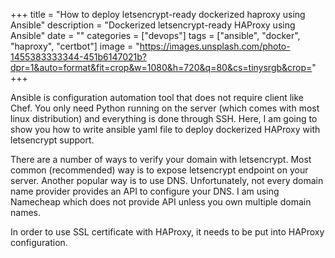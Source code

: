 +++
title = "How to deploy letsencrypt-ready dockerized haproxy using Ansible"
description = "Dockerized letsencrypt-ready HAProxy using Ansible"
date = ""
categories = ["devops"]
tags = ["ansible", "docker", "haproxy", "certbot"]
image = "https://images.unsplash.com/photo-1455383333344-451b6147021b?dpr=1&auto=format&fit=crop&w=1080&h=720&q=80&cs=tinysrgb&crop="
+++

Ansible is configuration automation tool that does not require client like Chef. You only need Python running on the server (which comes with most linux distribution) and everything is done through SSH. Here, I am going to show you how to write ansible yaml file to deploy dockerized HAProxy with letsencrypt support.

There are a number of ways to verify your domain with letsencrypt. Most common (recommended) way is to expose letsencrypt endpoint on your server. Another popular way is to use DNS. Unfortunately, not every domain name provider provides an API to configure your DNS. I am using Namecheap which does not provide API unless you own multiple domain names.

In order to use SSL certificate with HAProxy, it needs to be put into HAProxy configuration. 